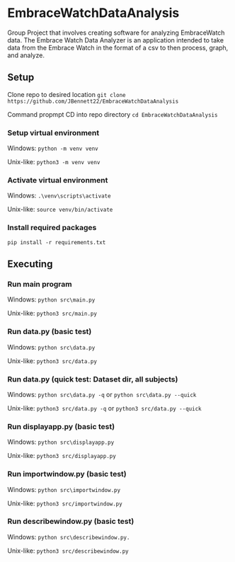 # EmbraceWatchDataAnalysis

Group Project that involves creating software for analyzing EmbraceWatch data. The Embrace Watch Data Analyzer is an application intended to take data from the Embrace Watch in the format of a csv to then process, graph, and analyze.


## Setup
Clone repo to desired location
`git clone https://github.com/JBennett22/EmbraceWatchDataAnalysis`

Command propmpt CD into repo directory
`cd EmbraceWatchDataAnalysis`

### Setup virtual environment
Windows: `python -m venv venv`

Unix-like: `python3 -m venv venv`

### Activate virtual environment

Windows: `.\venv\scripts\activate`

Unix-like: `source venv/bin/activate`

### Install required packages
`pip install -r requirements.txt`

## Executing
### Run main program
Windows: `python src\main.py`

Unix-like: `python3 src/main.py`

### Run data.py (basic test)
Windows: `python src\data.py`

Unix-like: `python3 src/data.py`


### Run data.py (quick test: Dataset dir, all subjects)
Windows: `python src\data.py -q` or `python src\data.py --quick`

Unix-like: `python3 src/data.py -q` or `python3 src/data.py --quick`


### Run displayapp.py (basic test)
Windows: `python src\displayapp.py`

Unix-like: `python3 src/displayapp.py`


### Run importwindow.py (basic test)
Windows: `python src\importwindow.py`

Unix-like: `python3 src/importwindow.py`


### Run describewindow.py (basic test)
Windows: `python src\describewindow.py.`

Unix-like: `python3 src/describewindow.py`
